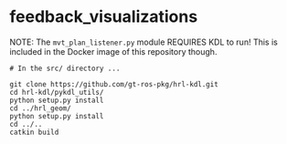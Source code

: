 # feedback_visualizations

NOTE: The `mvt_plan_listener.py` module REQUIRES KDL to run! This is included in the Docker image of this repository though.

```
# In the src/ directory ...

git clone https://github.com/gt-ros-pkg/hrl-kdl.git
cd hrl-kdl/pykdl_utils/
python setup.py install
cd ../hrl_geom/
python setup.py install
cd ../..
catkin build
```